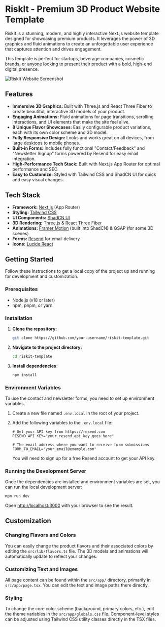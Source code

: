 # RiskIt - Premium 3D Product Website Template

RiskIt is a stunning, modern, and highly interactive Next.js website template designed for showcasing premium products. It leverages the power of 3D graphics and fluid animations to create an unforgettable user experience that captures attention and drives engagement.

This template is perfect for startups, beverage companies, cosmetic brands, or anyone looking to present their product with a bold, high-end digital presence.

![RiskIt Website Screenshot](https://i.postimg.cc/k47N5d0D/riskit-screenshot.png)

## Features

- **Immersive 3D Graphics:** Built with Three.js and React Three Fiber to create beautiful, interactive 3D models of your product.
- **Engaging Animations:** Fluid animations for page transitions, scrolling interactions, and UI elements that make the site feel alive.
- **8 Unique Flavor Showcases:** Easily configurable product variations, each with its own color scheme and 3D model.
- **Fully Responsive Design:** Looks and works great on all devices, from large desktops to mobile phones.
- **Built-in Forms:** Includes fully functional "Contact/Feedback" and "Newsletter Signup" forms powered by Resend for easy email integration.
- **High-Performance Tech Stack:** Built with Next.js App Router for optimal performance and SEO.
- **Easy to Customize:** Styled with Tailwind CSS and ShadCN UI for quick and easy visual changes.

## Tech Stack

- **Framework:** [Next.js](https://nextjs.org/) (App Router)
- **Styling:** [Tailwind CSS](https://tailwindcss.com/)
- **UI Components:** [ShadCN UI](https://ui.shadcn.com/)
- **3D Rendering:** [Three.js](https://threejs.org/) & [React Three Fiber](https://docs.pmnd.rs/react-three-fiber/getting-started/introduction)
- **Animations:** [Framer Motion](https://www.framer.com/motion/) (built into ShadCN) & GSAP (for some 3D scenes)
- **Forms:** [Resend](https://resend.com/) for email delivery
- **Icons:** [Lucide React](https://lucide.dev/)

## Getting Started

Follow these instructions to get a local copy of the project up and running for development and customization.

### Prerequisites

- Node.js (v18 or later)
- npm, pnpm, or yarn

### Installation

1. **Clone the repository:**
   ```bash
   git clone https://github.com/your-username/riskit-template.git
   ```
2. **Navigate to the project directory:**
   ```bash
   cd riskit-template
   ```
3. **Install dependencies:**
   ```bash
   npm install
   ```

### Environment Variables

To use the contact and newsletter forms, you need to set up environment variables.

1. Create a new file named `.env.local` in the root of your project.
2. Add the following variables to the `.env.local` file:

   ```env
   # Get your API key from https://resend.com
   RESEND_API_KEY="your_resend_api_key_goes_here"

   # The email address where you want to receive form submissions
   FORM_TO_EMAIL="your_email@example.com"
   ```
   
   You will need to sign up for a free Resend account to get your API key.

### Running the Development Server

Once the dependencies are installed and environment variables are set, you can run the local development server:

```bash
npm run dev
```

Open [http://localhost:3000](http://localhost:3000) with your browser to see the result.

## Customization

### Changing Flavors and Colors

You can easily change the product flavors and their associated colors by editing the `src/lib/flavors.ts` file. The 3D models and animations will automatically update to reflect your changes.

### Customizing Text and Images

All page content can be found within the `src/app/` directory, primarily in `src/app/page.tsx`. You can edit the text and image paths there directly.

### Styling

To change the core color scheme (background, primary colors, etc.), edit the theme variables in the `src/app/globals.css` file. Component-level styles can be adjusted using Tailwind CSS utility classes directly in the TSX files.

